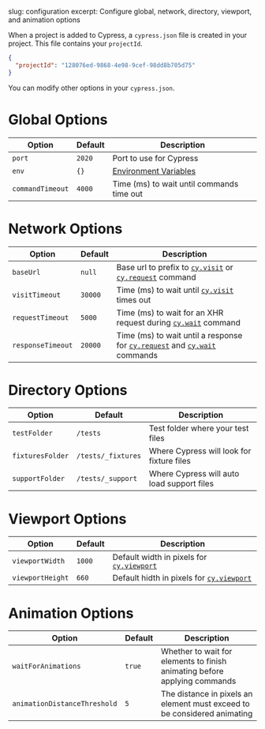 slug: configuration
excerpt: Configure global, network, directory, viewport, and animation options

When a project is added to Cypress, a `cypress.json` file is created in your project. This file contains your `projectId`.

```json
{
  "projectId": "128076ed-9868-4e98-9cef-98dd8b705d75"
}
```

You can modify other options in your `cypress.json`.

# Global Options

Option | Default | Description
----- | ---- | ----
`port` | `2020` | Port to use for Cypress
`env` | `{}` | [Environment Variables](http://on.cypress.io/guides/environment-variables)
`commandTimeout` | `4000` | Time (ms) to wait until commands time out

# Network Options

Option | Default | Description
----- | ---- | ----
`baseUrl` | `null` | Base url to prefix to [`cy.visit`](http://on.cypress.io/api/visit) or [`cy.request`](http://on.cypress.io/api/request) command
`visitTimeout` | `30000` | Time (ms) to wait until [`cy.visit`](http://on.cypress.io/api/visit) times out
`requestTimeout` | `5000` | Time (ms) to wait for an XHR request during [`cy.wait`](wait) command
`responseTimeout` | `20000` | Time (ms) to wait until a response for [`cy.request`](request) and [`cy.wait`](http://on.cypress.io/api/wait) commands

# Directory Options

Option | Default | Description
----- | ---- | ----
`testFolder` | `/tests` | Test folder where your test files
`fixturesFolder` | `/tests/_fixtures` | Where Cypress will look for fixture files
`supportFolder` | `/tests/_support` | Where Cypress will auto load support files

# Viewport Options

Option | Default | Description
----- | ---- | ----
`viewportWidth` | `1000` | Default width in pixels for [`cy.viewport`](http://on.cypress.io/api/viewport)
`viewportHeight` | `660` | Default hidth in pixels for  [`cy.viewport`](http://on.cypress.io/api/viewport)

# Animation Options

Option | Default | Description
----- | ---- | ----
`waitForAnimations` | `true` | Whether to wait for elements to finish animating before applying commands
`animationDistanceThreshold` | `5` | The distance in pixels an element must exceed to be considered animating
